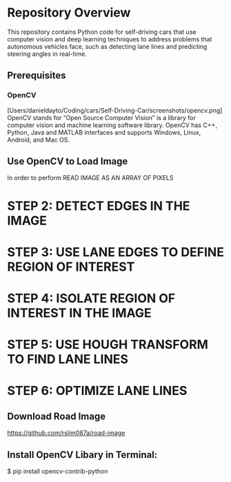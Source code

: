 # Repository Overview 
This repository contains Python code for self-driving cars that use computer vision and deep learning techniques to address problems that autonomous vehicles face, such as detecting lane lines and predicting steering angles in real-time.

## Prerequisites

### OpenCV
[Users/danieldayto/Coding/cars/Self-Driving-Car/screenshots/opencv.png]
OpenCV stands for “Open Source Computer Vision” is a library for computer vision and machine learning software library. OpenCV has C++, Python, Java and MATLAB interfaces and supports Windows, Linux, Android, and Mac OS. 




## Use OpenCV to Load Image 
In order to perform  READ IMAGE AS AN ARRAY OF PIXELS
# STEP 2: DETECT EDGES IN THE IMAGE 
# STEP 3: USE LANE EDGES TO DEFINE REGION OF INTEREST #
# STEP 4: ISOLATE REGION OF INTEREST IN THE IMAGE
# STEP 5: USE HOUGH TRANSFORM TO FIND LANE LINES 
# STEP 6: OPTIMIZE LANE LINES 

## Download Road Image
https://github.com/rslim087a/road-image

## Install OpenCV Libary in Terminal:
$ pip install opencv-contrib-python



